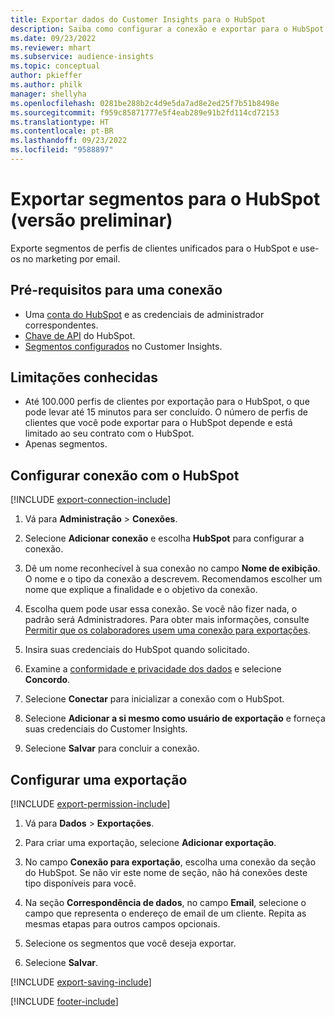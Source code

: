 ```yaml
---
title: Exportar dados do Customer Insights para o HubSpot
description: Saiba como configurar a conexão e exportar para o HubSpot.
ms.date: 09/23/2022
ms.reviewer: mhart
ms.subservice: audience-insights
ms.topic: conceptual
author: pkieffer
ms.author: philk
manager: shellyha
ms.openlocfilehash: 0281be288b2c4d9e5da7ad8e2ed25f7b51b8498e
ms.sourcegitcommit: f959c85871777e5f4eab289e91b2fd114cd72153
ms.translationtype: HT
ms.contentlocale: pt-BR
ms.lasthandoff: 09/23/2022
ms.locfileid: "9588897"
---
```

# <a name="export-segments-to-hubspot-preview"></a>Exportar segmentos para o HubSpot (versão preliminar)

Exporte segmentos de perfis de clientes unificados para o HubSpot e use-os no marketing por email.

## <a name="prerequisites-for-a-connection"></a>Pré-requisitos para uma conexão

- Uma [conta do HubSpot](https://www.hubspot.com/) e as credenciais de administrador correspondentes.
- [Chave de API](https://knowledge.hubspot.com/Integrations/How-do-I-get-my-HubSpot-API-key) do HubSpot.
- [Segmentos configurados](segments.md) no Customer Insights.

## <a name="known-limitations"></a>Limitações conhecidas

- Até 100.000 perfis de clientes por exportação para o HubSpot, o que pode levar até 15 minutos para ser concluído. O número de perfis de clientes que você pode exportar para o HubSpot depende e está limitado ao seu contrato com o HubSpot.
- Apenas segmentos.

## <a name="set-up-connection-to-hubspot"></a>Configurar conexão com o HubSpot

[!INCLUDE [export-connection-include](includes/export-connection-admn.md)]

1. Vá para **Administração** > **Conexões**.

1. Selecione **Adicionar conexão** e escolha **HubSpot** para configurar a conexão.

1. Dê um nome reconhecível à sua conexão no campo **Nome de exibição**. O nome e o tipo da conexão a descrevem. Recomendamos escolher um nome que explique a finalidade e o objetivo da conexão.

1. Escolha quem pode usar essa conexão. Se você não fizer nada, o padrão será Administradores. Para obter mais informações, consulte [Permitir que os colaboradores usem uma conexão para exportações](connections.md#allow-contributors-to-use-a-connection-for-exports).

1. Insira suas credenciais do HubSpot quando solicitado.

1. Examine a [conformidade e privacidade dos dados](connections.md#data-privacy-and-compliance) e selecione **Concordo**.

1. Selecione **Conectar** para inicializar a conexão com o HubSpot.

1. Selecione **Adicionar a si mesmo como usuário de exportação** e forneça suas credenciais do Customer Insights.

1. Selecione **Salvar** para concluir a conexão.

## <a name="configure-an-export"></a>Configurar uma exportação

[!INCLUDE [export-permission-include](includes/export-permission.md)]

1. Vá para **Dados** > **Exportações**.

1. Para criar uma exportação, selecione **Adicionar exportação**.

1. No campo **Conexão para exportação**, escolha uma conexão da seção do HubSpot. Se não vir este nome de seção, não há conexões deste tipo disponíveis para você.

1. Na seção **Correspondência de dados**, no campo **Email**, selecione o campo que representa o endereço de email de um cliente. Repita as mesmas etapas para outros campos opcionais.

1. Selecione os segmentos que você deseja exportar.

1. Selecione **Salvar**.

[!INCLUDE [export-saving-include](includes/export-saving.md)]

[!INCLUDE [footer-include](includes/footer-banner.md)]
